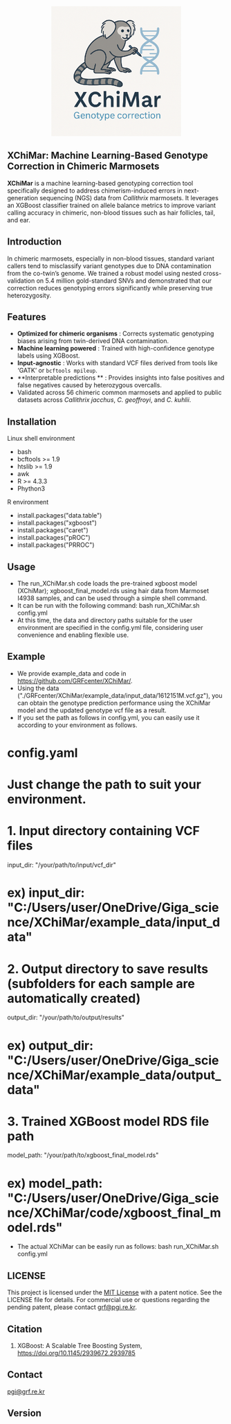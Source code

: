 <p align="center">
  <img src="./XChiMar_logo3.png" alt="XChiMar Logo" width="300"/>
</p>

## XChiMar: Machine Learning-Based Genotype Correction in Chimeric Marmosets

**XChiMar** is a machine learning-based genotyping correction tool specifically designed to address chimerism-induced errors in next-generation sequencing (NGS) data from _Callithrix_ marmosets. It leverages an XGBoost classifier trained on allele balance metrics to improve variant calling accuracy in chimeric, non-blood tissues such as hair follicles, tail, and ear.

## Introduction
In chimeric marmosets, especially in non-blood tissues, standard variant callers tend to misclassify variant genotypes due to DNA contamination from the co-twin’s genome. We trained a robust model using nested cross-validation on 5.4 million gold-standard SNVs and demonstrated that our correction reduces genotyping errors significantly while preserving true heterozygosity.

## Features
- **Optimized for chimeric organisms** : Corrects systematic genotyping biases arising from twin-derived DNA contamination.
- **Machine learning powered** : Trained with high-confidence genotype labels using XGBoost.
- **Input-agnostic** : Works with standard VCF files derived from tools like ‘GATK’ or `bcftools mpileup`.
- **Interpretable predictions ** : Provides insights into false positives and false negatives caused by heterozygous overcalls.
- Validated across 56 chimeric common marmosets and applied to public datasets across _Callithrix jacchus_, _C. geoffroyi_, and _C. kuhlii_. 

## Installation
Linux shell environment
- bash  
- bcftools >= 1.9
- htslib >= 1.9
- awk
- R >= 4.3.3
- Phython3

R environment
- install.packages("data.table")
- install.packages("xgboost")
- install.packages("caret")
- install.packages("pROC")
- install.packages("PRROC")
  
## Usage
- The run_XChiMar.sh code loads the pre-trained xgboost model (XChiMar); xgboost_final_model.rds using hair data from Marmoset I4938 
  samples, and can be used through a simple shell command. 
- It can be run with the following command: bash run_XChiMar.sh config.yml
- At this time, the data and directory paths suitable for the user environment are specified in the config.yml file, considering user 
  convenience and enabling flexible use.
  
## Example
- We provide example_data and code in https://github.com/GRFcenter/XChiMar/.
- Using the data ("./GRFcenter/XChiMar/example_data/input_data/1612151M.vcf.gz"), you can obtain the genotype prediction 
  performance using the XChiMar model and the updated genotype vcf file as a result.
- If you set the path as follows in config.yml, you can easily use it according to your environment as follows.

# config.yaml
# Just change the path to suit your environment.

# 1. Input directory containing VCF files
input_dir: "/your/path/to/input/vcf_dir"
# ex) input_dir: "C:/Users/user/OneDrive/Giga_science/XChiMar/example_data/input_data"

# 2. Output directory to save results (subfolders for each sample are automatically created)
output_dir: "/your/path/to/output/results"
# ex) output_dir: "C:/Users/user/OneDrive/Giga_science/XChiMar/example_data/output_data"

# 3. Trained XGBoost model RDS file path
model_path: "/your/path/to/xgboost_final_model.rds"
# ex) model_path: "C:/Users/user/OneDrive/Giga_science/XChiMar/code/xgboost_final_model.rds"

- The actual XChiMar can be easily run as follows: bash run_XChiMar.sh config.yml
  
## LICENSE
This project is licensed under the [MIT License](LICENSE) with a patent notice. See the LICENSE file for details.
For commercial use or questions regarding the pending patent, please contact [grf@pgi.re.kr](mailto:grf@pgi.re.kr).

## Citation
 1. XGBoost: A Scalable Tree Boosting System, https://doi.org/10.1145/2939672.2939785
    
## Contact
pgi@grf.re.kr

## Version

